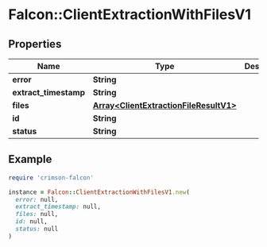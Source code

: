 # Falcon::ClientExtractionWithFilesV1

## Properties

| Name | Type | Description | Notes |
| ---- | ---- | ----------- | ----- |
| **error** | **String** |  | [optional] |
| **extract_timestamp** | **String** |  |  |
| **files** | [**Array&lt;ClientExtractionFileResultV1&gt;**](ClientExtractionFileResultV1.md) |  | [optional] |
| **id** | **String** |  | [optional] |
| **status** | **String** |  |  |

## Example

```ruby
require 'crimson-falcon'

instance = Falcon::ClientExtractionWithFilesV1.new(
  error: null,
  extract_timestamp: null,
  files: null,
  id: null,
  status: null
)
```

